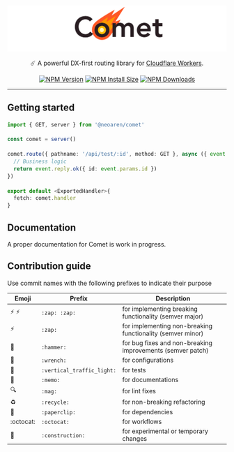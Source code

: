 ![logo](.github/assets/comet_logo.png)

<p align="center">
  ☄️ A powerful DX-first routing library for <a href="https://workers.cloudflare.com/">Cloudflare Workers</a>.
</p>

<p align="center">
  <a href="https://npmjs.org/package/@neoaren/comet"><img src="https://badgen.net/npm/v/@neoaren/comet" alt="NPM Version"></a>
  <a href="https://packagephobia.com/result?p=@neoaren/comet"><img src="https://badgen.net/packagephobia/install/@neoaren/comet" alt="NPM Install Size"></a>
  <a href="https://npmcharts.com/compare/@neoaren/comet?minimal=true"><img src="https://badgen.net/npm/dm/@neoaren/comet" alt="NPM Downloads"></a>
</p>

-----

## Getting started

```ts
import { GET, server } from '@neoaren/comet'

const comet = server()

comet.route({ pathname: '/api/test/:id', method: GET }, async ({ event }) => {
  // Business logic
  return event.reply.ok({ id: event.params.id })
})

export default <ExportedHandler>{
  fetch: comet.handler
}
```

## Documentation
A proper documentation for Comet is work in progress.

## Contribution guide
Use commit names with the following prefixes to indicate their purpose

| Emoji                    | Prefix                     | Description                                                |
|--------------------------|----------------------------|------------------------------------------------------------|
| :zap: :zap:              | `:zap: :zap:`              | for implementing breaking functionality (semver major)     |
| :zap:                    | `:zap:`                    | for implementing non-breaking functionality (semver minor) |
| :hammer:                 | `:hammer:`                 | for bug fixes and non-breaking improvements (semver patch) |
| :wrench:                 | `:wrench:`                 | for configurations                                         |
| :vertical_traffic_light: | `:vertical_traffic_light:` | for tests                                                  |
| :memo:                   | `:memo:`                   | for documentations                                         |
| :mag:                    | `:mag:`                    | for lint fixes                                             |
| :recycle:                | `:recycle:`                | for non-breaking refactoring                               |
| :paperclip:              | `:paperclip:`              | for dependencies                                           |
| :octocat:                | `:octocat:`                | for workflows                                              |
| :construction:           | `:construction:`           | for experimental or temporary changes                      |
